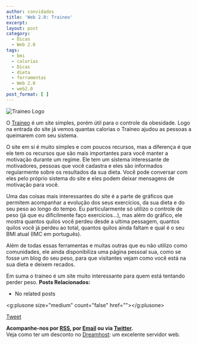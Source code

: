 ```yaml
---
author: convidados
title: 'Web 2.0: Traineo'
excerpt:
layout: post
category:
  - Dicas
  - Web 2.0
tags:
  - bmi
  - calorias
  - Dicas
  - dieta
  - ferramentas
  - Web 2.0
  - web2.0
post_format: [ ]
---
```

![Traineo Logo][1]

O [Traineo][2] é um site simples, porém útil para o controle da obesidade. Logo na entrada do site já vemos quantas calorias o Traineo ajudou as pessoas a queimarem com seu sistema.

O site em si é muito simples e com poucos recursos, mas a diferença é que ele tem os recursos que são mais importantes para você manter a motivação durante um regime. Ele tem um sistema interessante de motivadores, pessoas que você cadastra e eles são informados regularmente sobre os resultados da sua dieta. Você pode conversar com eles pelo próprio sistema do site e eles podem deixar mensagens de motivação para você.

Uma das coisas mais interessantes do site é a parte de gráficos que permitem acompanhar a evolução dos seus exercícios, da sua dieta e do seu peso ao longo do tempo. Eu particularmente só utilizo o controle de peso (já que eu dificilmente faço exercícios…), mas além do gráfico, ele mostra quantos quilos você perdeu desde a ultima pessagem, quantos quilos você já perdeu ao total, quantos quilos ainda faltam e qual é o seu BMI atual (IMC em português).

Além de todas essas ferramentas e muitas outras que eu não utilizo como comunidades, ele ainda disponibiliza uma página pessoal sua, como se fosse um blog do seu peso, para que visitantes vejam como você está na sua dieta e deixem recados.

Em suma o traineo é um site muito interessante para quem está tentando perder peso. 
**Posts Relacionados:** 
*   No related posts

<g:plusone size="medium" count="false" href=""></g:plusone> 

[Tweet][3] 





**Acompanhe-nos por [ RSS][4], por [Email][5] ou via [Twitter][6].**  
Veja como ter um desconto no [Dreamhost][7]: um excelente servidor web.

 [1]: http://vidageek.net/wp-content/uploads/2007/02/traineo.gif
 [2]: http://traineo.com/ "Traineo"
 [3]: https://twitter.com/share
 [4]: http://feeds.feedburner.com/VidaGeek
 [5]: http://feedburner.google.com/fb/a/mailverify?uri=VidaGeek&loc=pt_BR
 [6]: http://twitter.com/blogvidageek
 [7]: http://vidageek.net/dreamhost/